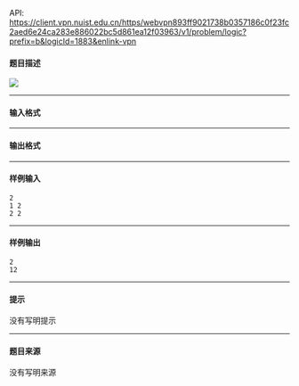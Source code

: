 API: https://client.vpn.nuist.edu.cn/https/webvpn893ff9021738b0357186c0f23fc2aed6e24ca283e886022bc5d861ea12f03963/v1/problem/logic?prefix=b&logicId=1883&enlink-vpn

#### 题目描述

![](../file/1883_0.jpg)

---

#### 输入格式

---

#### 输出格式

---

#### 样例输入
```
2
1 2
2 2
```

---

#### 样例输出
```
2
12
```

---

#### 提示

没有写明提示

---

#### 题目来源

没有写明来源